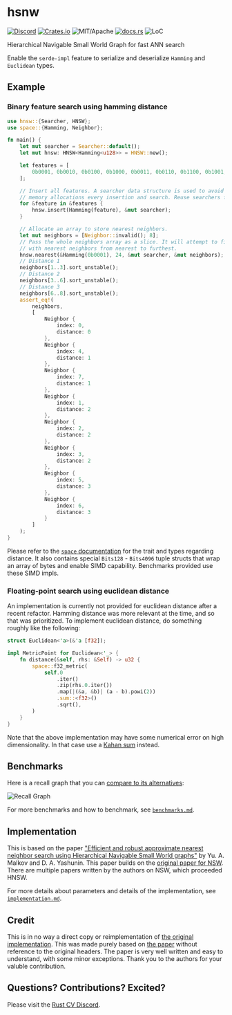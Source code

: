 # hsnw


[![Discord][dci]][dcl] [![Crates.io][ci]][cl] ![MIT/Apache][li] [![docs.rs][di]][dl] ![LoC][lo]

[ci]: https://img.shields.io/crates/v/hnsw.svg
[cl]: https://crates.io/crates/hnsw/

[li]: https://img.shields.io/crates/l/specs.svg?maxAge=2592000

[di]: https://docs.rs/hnsw/badge.svg
[dl]: https://docs.rs/hnsw/

[lo]: https://tokei.rs/b1/github/rust-cv/hnsw?category=code

[dci]: https://img.shields.io/discord/550706294311485440.svg?logo=discord&colorB=7289DA
[dcl]: https://discord.gg/d32jaam

Hierarchical Navigable Small World Graph for fast ANN search

Enable the `serde-impl` feature to serialize and deserialize `Hamming` and `Euclidean` types.

## Example

### Binary feature search using hamming distance

```rust
use hnsw::{Searcher, HNSW};
use space::{Hamming, Neighbor};

fn main() {
    let mut searcher = Searcher::default();
    let mut hnsw: HNSW<Hamming<u128>> = HNSW::new();

    let features = [
        0b0001, 0b0010, 0b0100, 0b1000, 0b0011, 0b0110, 0b1100, 0b1001,
    ];

    // Insert all features. A searcher data structure is used to avoid performing
    // memory allocations every insertion and search. Reuse searchers for speed.
    for &feature in &features {
        hnsw.insert(Hamming(feature), &mut searcher);
    }

    // Allocate an array to store nearest neighbors.
    let mut neighbors = [Neighbor::invalid(); 8];
    // Pass the whole neighbors array as a slice. It will attempt to fill the whole array
    // with nearest neighbors from nearest to furthest.
    hnsw.nearest(&Hamming(0b0001), 24, &mut searcher, &mut neighbors);
    // Distance 1
    neighbors[1..3].sort_unstable();
    // Distance 2
    neighbors[3..6].sort_unstable();
    // Distance 3
    neighbors[6..8].sort_unstable();
    assert_eq!(
        neighbors,
        [
            Neighbor {
                index: 0,
                distance: 0
            },
            Neighbor {
                index: 4,
                distance: 1
            },
            Neighbor {
                index: 7,
                distance: 1
            },
            Neighbor {
                index: 1,
                distance: 2
            },
            Neighbor {
                index: 2,
                distance: 2
            },
            Neighbor {
                index: 3,
                distance: 2
            },
            Neighbor {
                index: 5,
                distance: 3
            },
            Neighbor {
                index: 6,
                distance: 3
            }
        ]
    );
}
```

Please refer to the [`space` documentation](https://docs.rs/space/) for the trait and types regarding distance. It also contains special `Bits128` - `Bits4096` tuple structs that wrap an array of bytes and enable SIMD capability. Benchmarks provided use these SIMD impls.

### Floating-point search using euclidean distance

An implementation is currently not provided for euclidean distance after a recent refactor. Hamming distance was more relevant at the time, and so that was prioritized. To implement euclidean distance, do something roughly like the following:

```rust
struct Euclidean<'a>(&'a [f32]);

impl MetricPoint for Euclidean<'_> {
    fn distance(&self, rhs: &Self) -> u32 {
        space::f32_metric(
            self.0
                .iter()
                .zip(rhs.0.iter())
                .map(|(&a, &b)| (a - b).powi(2))
                .sum::<f32>()
                .sqrt(),
        )
    }
}
```

Note that the above implementation may have some numerical error on high dimensionality. In that case use a [Kahan sum](https://en.wikipedia.org/wiki/Kahan_summation_algorithm) instead.

## Benchmarks

Here is a recall graph that you can [compare to its alternatives](http://ann-benchmarks.com/sift-256-hamming_10_hamming.html):

![Recall Graph](http://vadixidav.github.io/hnsw/839611966a1550d5cba599c78002ee68311e4c37/nn10_256bit_10000_m24.svg)

For more benchmarks and how to benchmark, see [`benchmarks.md`](./benchmarks.md).

## Implementation

This is based on the paper ["Efficient and robust approximate nearest neighbor search using Hierarchical Navigable Small World graphs"](https://arxiv.org/pdf/1603.09320.pdf) by Yu. A. Malkov and D. A. Yashunin. This paper builds on the [original paper for NSW](http://www.iiis.org/CDs2011/CD2011IDI/ICTA_2011/PapersPdf/CT175ON.pdf). There are multiple papers written by the authors on NSW, which proceeded HNSW.

For more details about parameters and details of the implementation, see [`implementation.md`](./implementation.md).

## Credit

This is in no way a direct copy or reimplementation of [the original implementation](https://github.com/nmslib/hnswlib/blob/master/hnswlib/hnswalg.h). This was made purely based on [the paper](https://arxiv.org/pdf/1603.09320.pdf) without reference to the original headers. The paper is very well written and easy to understand, with some minor exceptions. Thank you to the authors for your valuble contribution.

## Questions? Contributions? Excited?

Please visit the [Rust CV Discord](https://discord.gg/d32jaam).

